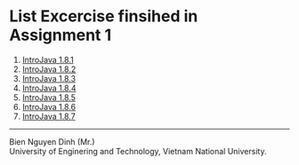 # List Excercise finsihed in Assignment 1

1. [IntroJava 1.8.1][Ex1]
2. [IntroJava 1.8.2][Ex2]
3. [IntroJava 1.8.3][Ex3]
4. [IntroJava 1.8.4][Ex4]
5. [IntroJava 1.8.5][Ex5]
6. [IntroJava 1.8.6][Ex6]
7. [IntroJava 1.8.7][Ex7]

---
Bien Nguyen Dinh (Mr.)  
University of Enginering and Technology, Vietnam National University.

[Ex1]: ./TenHelloWorlds.java "Ten Hello World"
[Ex2]: ./Ex2.md "Excercise 2"
[Ex3]: ./Ex3.md "Excercise 3"
[Ex4]: ./Ex4.md "Excercise 4"
[Ex5]: ./HiThree.java "Hi Three"
[Ex6]: ./Initials.java "Intials"
[Ex7]: ./Ex7.md "Excercise 7"
